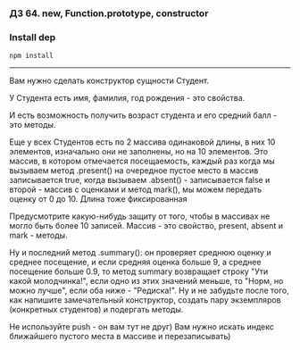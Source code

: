 ### ДЗ 64. new, Function.prototype, constructor

### Install dep

`npm install`

<hr>

Вам нужно сделать конструктор сущности Студент.

У Студента есть имя, фамилия, год рождения - это свойства.

И есть возможность получить возраст студента и его средний балл - это методы.

Еще у всех Студентов есть по 2 массива одинаковой длины, в них 10 элементов, изначально они не заполнены, но на 10 элементов. Это массив, в котором отмечается посещаемость, каждый раз когда мы вызываем метод .present() на очередное пустое место в массив записывается true, когда вызываем .absent() - записывается false и второй - массив с оценками и метод mark(), мы можем передать оценку от 0 до 10. Длина тоже фиксированная

Предусмотрите какую-нибудь защиту от того, чтобы в массивах не могло быть более 10 записей. Массив - это свойство, present, absent и mark - методы.

Ну и последний метод .summary(): он проверяет среднюю оценку и среднее посещение, и если средняя оценка больше 9, а среднее посещение больше 0.9, то метод summary возвращает строку "Ути какой молодчинка!", если одно из этих значений меньше, то "Норм, но можно лучше", если оба ниже - "Редиска!". Ну и не забудьте после того, как напишите замечательный конструктор, создать пару экземпляров (конкретных студентов) и подергать методы. 

Не используйте push - он вам тут не друг) Вам нужно искать индекс ближайшего пустого места в массиве и перезаписывать)